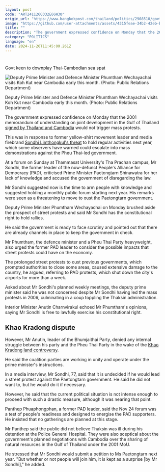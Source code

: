 ```yaml
---
layout: post
code: "ART2411260332E6GW3O"
origin_url: "https://www.bangkokpost.com/thailand/politics/2908510/govt-keen-to-downplay-thai-cambodian-sea-spat"
image: "https://github.com/user-attachments/assets/4315feae-34b2-42eb-b898-400e597b35af"
title: ""
description: "The government expressed confidence on Monday that the 2001 memorandum of understanding on joint development in the Gulf of Thailand  signed by Thailand and Cambodia  would not trigger mass protests."
category: "POLITICS"
language: "en"
date: 2024-11-26T11:45:00.261Z
---
```


# 

Govt keen to downplay Thai-Cambodian sea spat

![Deputy Prime Minister and Defence Minister Phumtham Wechayachai visits Koh Kut near Cambodia early this month. (Photo: Public Relations Department)](https://github.com/user-attachments/assets/c1d4a196-b26d-43dc-92f7-af50242c8ebb)

Deputy Prime Minister and Defence Minister Phumtham Wechayachai visits Koh Kut near Cambodia early this month. (Photo: Public Relations Department)

The government expressed confidence on Monday that the 2001 memorandum of understanding on joint development in the Gulf of Thailand [signed by Thailand and Cambodia](https://www.bangkokpost.com/thailand/general/2906297/scrapping-cambodia-pact-not-feasible) would not trigger mass protests.

This was in response to former yellow-shirt movement leader and media firebrand [Sondhi Limthongkul's threat](https://www.bangkokpost.com/thailand/politics/2878586/govt-unfazed-by-protest-threats) to hold regular activities next year, which some observers have warned could escalate into mass demonstrations against the Pheu Thai-led government.

At a forum on Sunday at Thammasat University's Tha Prachan campus, Mr Sondhi, the former leader of the now-defunct People's Alliance for Democracy (PAD), criticised Prime Minister Paetongtarn Shinawatra for her lack of knowledge and accused the government of disregarding the law.

Mr Sondhi suggested now is the time to arm people with knowledge and suggested holding a monthly public forum starting next year. His remarks were seen as a threatening to move to oust the Paetongtarn government.

Deputy Prime Minister Phumtham Wechayachai on Monday brushed aside the prospect of street protests and said Mr Sondhi has the constitutional right to hold rallies.

He said the government is ready to face scrutiny and pointed out that there are already channels in place to keep the government in check.

Mr Phumtham, the defence minister and a Pheu Thai Party heavyweight, also urged the former PAD leader to consider the possible impacts that street protests could have on the economy.

The prolonged street protests to oust previous governments, which prompted authorities to close some areas, caused extensive damage to the country, he argued, referring to PAD protests, which shut down the city's airports for more than a week.

Asked about Mr Sondhi's planned weekly meetings, the deputy prime minister said he was not concerned despite Mr Sondhi having led the mass protests in 2006, culminating in a coup toppling the Thaksin administration.

Interior Minister Anutin Charnvirakul echoed Mr Phumtham's opinions, saying Mr Sondhi is free to lawfully exercise his constitutional right.

Khao Kradong dispute
--------------------

However, Mr Anutin, leader of the Bhumjaithai Party, denied any internal struggle between his party and the Pheu Thai Party in the wake of the [Khao Kradong land controversy](https://www.bangkokpost.com/thailand/general/2907716/nine-people-named-in-khao-kradong-land-dispute-petition).

He said the coalition parties are working in unity and operate under the prime minister's instructions.

In a media interview, Mr Sondhi, 77, said that it is undecided if he would lead a street protest against the Paetongtarn government. He said he did not want to, but he would do it if necessary.

However, he said that the current political situation is not intense enough to proceed with such a drastic measure, although it was nearing that point.

Panthep Phuaphongphan, a former PAD leader, said the Nov 24 forum was a test of people's readiness and designed to energise the PAD supporters. He insisted that no gatherings are planned at this stage.

Mr Panthep said the public did not believe Thaksin was ill during his detention at the Police General Hospital. They were also sceptical about the government's planned negotiations with Cambodia over the sharing of natural resources in the Gulf of Thailand under the 2001 MoU.

He stressed that Mr Sondhi would submit a petition to Ms Paetongtarn next year. "But whether or not people will join him, it is kept as a surprise \[by Mr Sondhi\]," he added.